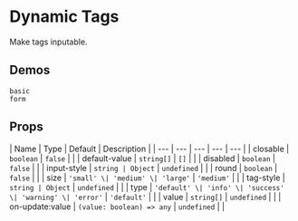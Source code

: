 # Dynamic Tags

Make tags inputable.

## Demos

```demo
basic
form
```

## Props

| Name | Type | Default | Description |
| --- | --- | --- | --- | --- |
| closable | `boolean` | `false` |  |
| default-value | `string[]` | `[]` |  |
| disabled | `boolean` | `false` |  |
| input-style | `string | Object` | `undefined` |  |
| round | `boolean` | `false` |  |
| size | `'small' \| 'medium' \| 'large'` | `'medium'` |  |
| tag-style | `string | Object` | `undefined` |  |
| type | `'default' \| 'info' \| 'success' \| 'warning' \| 'error'` | `'default'` |  |
| value | `string[]` | `undefined` |  |
| on-update:value | `(value: boolean) => any` | `undefined` |  |

